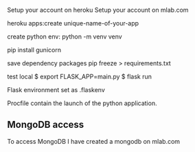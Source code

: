 Setup your account on heroku
Setup your account on mlab.com

heroku apps:create unique-name-of-your-app

create python env:
python -m venv venv

pip install gunicorn

save dependency packages
pip freeze > requirements.txt


test local
$ export FLASK_APP=main.py
$ flask run

Flask environment set as .flaskenv

Procfile contain the launch of the python application.

## MongoDB access
To access MongoDB I have created a mongodb on mlab.com




